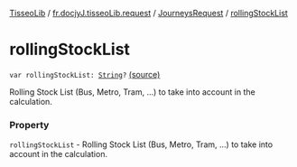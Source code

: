 [TisseoLib](../../index.md) / [fr.docjyJ.tisseoLib.request](../index.md) / [JourneysRequest](index.md) / [rollingStockList](./rolling-stock-list.md)

# rollingStockList

`var rollingStockList: `[`String`](https://kotlinlang.org/api/latest/jvm/stdlib/kotlin/-string/index.html)`?` [(source)](https://github.com/docjyJ/TisseoLib/tree/master/src/main/kotlin/fr/docjyJ/tisseoLib/request/JourneysRequest.kt#L55)

Rolling Stock List (Bus, Metro, Tram, ...) to take into account in the calculation.

### Property

`rollingStockList` - Rolling Stock List (Bus, Metro, Tram, ...) to take into account in the calculation.